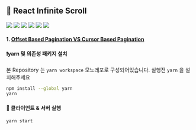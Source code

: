 ## 📖 React Infinite Scroll

<span>
<img src="https://img.shields.io/badge/reactjs-61DAFB?style=for-the-badge&logo=react&logoColor=gray">
<img src="https://img.shields.io/badge/tanstack_query-FF4154?style=for-the-badge&logo=reactquery&logoColor=white">
<img src="https://img.shields.io/badge/tailwind_css-06B6D4?style=for-the-badge&logo=tailwindcss&logoColor=white"> 
<img src="https://img.shields.io/badge/nestjs-e0234e?style=for-the-badge&logo=nestjs&logoColor=white"> 
<img src="https://img.shields.io/badge/typeorm-fe0803?style=for-the-badge&logo=typeorm&logoColor=white"> 
<img src="https://img.shields.io/badge/sqlite-003b57?style=for-the-badge&logo=sqlite&logoColor=white">
</span>

<br/>

#### 1. [Offset Based Pagination VS Cursor Based Pagination](./docs/pagination.md)



#### ❗️yarn 및 의존성 패키지 설치

본 Repository 는 `yarn workspace` 모노레포로 구성되어있습니다. 실행전 `yarn` 을 설치해주세요

```bash
npm install --global yarn
yarn
```

#### 📜 클라이언트 & 서버 실행

```bash
yarn start
```
